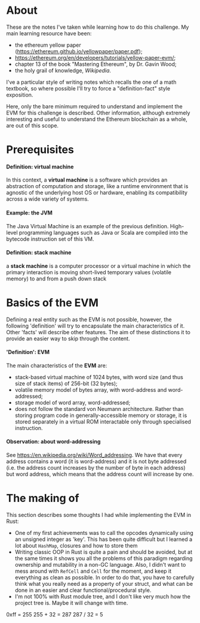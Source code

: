 
# About

These are the notes I've taken while learning how to do this challenge. My main learning resource have been:
- the ethereum yellow paper (https://ethereum.github.io/yellowpaper/paper.pdf);
- https://ethereum.org/en/developers/tutorials/yellow-paper-evm/;
- chapter 13 of the book "Mastering Ethereum", by Dr. Gavin Wood;
- the holy grail of knowledge, *Wikipedia*.

I've a particular style of writing notes which recalls the one of a math textbook, so where possible I'll try to force a "definition-fact" style exposition.

Here, only the bare minimum required to understand and implement the EVM for this challenge is described. Other information, although extremely interesting and useful to understand the Ethereum blockchain as a whole, are out of this scope.

# Prerequisites

#### Definition: virtual machine
In this context, a **virtual machine** is a software which provides an abstraction of computation and storage, like a runtime environment that is agnostic of the underlying host OS or hardware, enabling its compatibility across a wide variety of systems.

#### Example: the JVM
The Java Virtual Machine is an example of the previous definition. High-level programming languages such as Java or Scala are compiled into the bytecode instruction set of this VM.

#### Definition: stack machine
a **stack machine** is a computer processor or a virtual machine in which the primary interaction is moving short-lived temporary values (volatile memory) to and from a push down stack


# Basics of the EVM

Defining a real entity such as the EVM is not possible, however, the following 'definition' will try to encapsulate the main characteristics of it. Other 'facts' will describe other features. The aim of these distinctions it to provide an easier way to skip through the content.

#### 'Definition': EVM
The main characteristics of the **EVM** are:
- stack-based virtual machine of 1024 bytes, with word size (and thus size of stack items) of 256-bit (32 bytes);
- volatile memory model of bytes array, with word-address and word-addressed;
- storage model of word array, word-addressed;
- does not follow the standard von Neumann architecture. Rather than storing program code in generally-accessible memory or storage, it is stored separately in a virtual ROM interactable only through specialised instruction.

#### Observation: about word-addressing
See https://en.wikipedia.org/wiki/Word_addressing. We have that every address contains a word (it is word-address) and it is not byte addressed (i.e. the address count increases by the number of byte in each address) but word address, which means that the address count will increase by one.




# The making of
This section describes some thoughts I had while implementing the EVM in Rust:
- One of my first achievements was to call the opcodes dynamically using an unsigned integer as 'key'. This has been quite difficult but I learned a lot about `HashMap`, closures and how to store them
- Writing classic OOP in Rust is quite a pain and should be avoided, but at the same times it shows you all the problems of this paradigm regarding ownership and mutability in a non-GC language. Also, I didn't want to mess around with `RefCell` and `Cell` for the moment, and keep it everything as clean as possible. In order to do that, you have to carefully think what you really need as a property of your struct, and what can be done in an easier and clear functional/procedural style.
- I'm not 100% with Rust module tree, and I don't like very much how the project tree is. Maybe it will change with time.


0xff = 255
255 + 32 = 287
287 / 32 = 5


